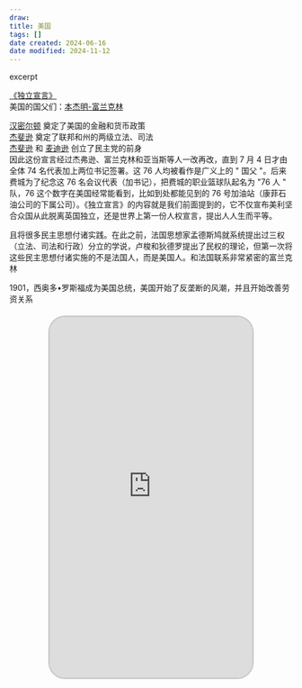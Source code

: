 ```yaml
---
draw:
title: 美国
tags: []
date created: 2024-06-16
date modified: 2024-11-12
---
```


excerpt

<!-- more -->

[《独立宣言》](《独立宣言》.md)  
美国的国父们：[本杰明-富兰克林](本杰明-富兰克林.md)

[汉密尔顿](汉密尔顿) 奠定了美国的金融和货币政策  
[杰斐逊](杰斐逊.md) 奠定了联邦和州的两级立法、司法  
[杰斐逊](杰斐逊.md) 和 [麦迪逊](麦迪逊) 创立了民主党的前身  
因此这份宣言经过杰弗逊、富兰克林和亚当斯等人一改再改，直到 7 月 4 日才由全体 74 名代表加上两位书记签署。这 76 人均被看作是广义上的 " 国父 "。后来费城为了纪念这 76 名会议代表（加书记），把费城的职业篮球队起名为 "76 人 " 队，76 这个数字在美国经常能看到，比如到处都能见到的 76 号加油站（康菲石油公司的下属公司）。《独立宣言》的内容就是我们前面提到的，它不仅宣布美利坚合众国从此脱离英国独立，还是世界上第一份人权宣言，提出人人生而平等。

且将很多民主思想付诸实践。在此之前，法国思想家孟德斯鸠就系统提出过三权（立法、司法和行政）分立的学说，卢梭和狄德罗提出了民权的理论，但第一次将这些民主思想付诸实施的不是法国人，而是美国人。和法国联系非常紧密的富兰克林

1901，西奥多•罗斯福成为美国总统，美国开始了反垄断的风潮，并且开始改善劳资关系

<iframe src="https://imagehosting4picgo.oss-cn-beijing.aliyuncs.com/imagehosting/fix-dir%2Fliuyishou%2Ftmp%2F2024%2F08%2F11%2F01-26-01-2405e296c41038ef952497dac0e49b0a-douyin.wtf_douyin_7400637926796692787-82b95a.mp4" allowfullscreen="true" style="border-radius: 30px; overflow: hidden; border: 3px solid #ccc; width: 360px; height: 640px; display: block; margin: 20px auto; aspect-ratio: 9 / 16;" frameborder="0"></iframe>
